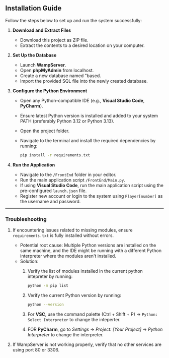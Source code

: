## Installation Guide

Follow the steps below to set up and run the system successfully:

1. **Download and Extract Files**
   * Download this project as ZIP file.
   * Extract the contents to a desired location on your computer.

2. **Set Up the Database**
   * Launch **WampServer**.
   * Open **phpMyAdmin** from localhost.
   * Create a new database named "based.
   * Import the provided SQL file into the newly created database.

3. **Configure the Python Environment**
   * Open any Python-compatible IDE (e.g., **Visual Studio Code**, **PyCharm**).
   * Ensure latest Python version is installed and added to your system PATH (preferably Python 3.12 or Python 3.13).
   * Open the project folder.
   * Navigate to the terminal and install the required dependencies by running:
     
     ```bash
     pip install -r requirements.txt
     ```

4. **Run the Application**
   * Navigate to the `/FrontEnd` folder in your editor.
   * Run the main application script `/FrontEnd/Main.py`.
   * If using **Visual Studio Code**, run the main application script using the pre-configured `launch.json` file.
   * Register new account or login to the system using `Player[number]` as the username and password.


---


### Troubleshooting

1. If encountering issues related to missing modules, ensure `requirements.txt` is fully installed without errors.
   * Potential root cause: Multiple Python versions are installed on the same machine, and the IDE might be running with a different Python interpreter where the modules aren't installed.
   * Solution:
     1. Verify the list of modules installed in the current python intepreter by running:
        
        ```bash
        python -m pip list
        ```
     
     3. Verify the current Python version by running:
        
        ```bash
        python --version
        ```
     5. For **VSC**, use the command palette (Ctrl + Shift + P) → `Python: Select Interpreter` to change the inteperter.
     6. FOR **PyCharm**, go to *Settings* → *Project: \[Your Project]* → *Python Interpreter* to change the interpreter.
        
2. If WampServer is not working properly, verify that no other services are using port 80 or 3306.
     
